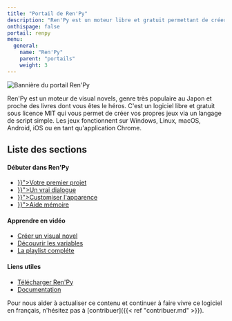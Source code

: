 ```yaml
---
title: "Portail de Ren'Py"
description: "Ren'Py est un moteur libre et gratuit permettant de créer des visual novels sur Windows, Linux, macOS, Android et iOS."
onthispage: false
portail: renpy
menu:
  general:
    name: "Ren'Py"
    parent: "portails"
    weight: 3
---
```


![Bannière du portail Ren'Py](/images/renpy/banniere.png)

Ren'Py est un moteur de visual novels, genre très populaire au Japon et proche des livres dont vous êtes le héros. C'est un logiciel libre et gratuit sous licence MIT qui vous permet de créer vos propres jeux via un langage de script simple. Les jeux fonctionnent sur Windows, Linux, macOS, Android, iOS ou en tant qu'application Chrome.

## Liste des sections

<div id="index-flex-container">
    <section>
        <h4>Débuter dans Ren'Py</h4>
        <ul>
          <li><a href="{{< ref "renpy/premierprojet.md" >}}">Votre premier projet</a></li>
          <li><a href="{{< ref "renpy/dialogue.md" >}}">Un vrai dialogue</a></li>
          <li><a href="{{< ref "renpy/customiser.md" >}}">Customiser l'apparence</a></li>
          <li><a href="{{< ref "renpy/memo.md" >}}">Aide mémoire</a></li>
        </ul>
    </section>
    <section>
        <h4>Apprendre en vidéo</h4>
        <ul>
          <li><a href="https://youtu.be/XprVZAtPqDI">Créer un visual novel</a></li>
          <li><a href="https://youtu.be/nqWEN4Z2420">Découvrir les variables</a></li>
          <li><a href="https://www.youtube.com/playlist?list=PLHKUrXMrDS5uqhCaspVB4jFDkkHrkFUBV">La playlist compléte</a></li>
        </ul>
    </section>
    <section>
    	<h4>Liens utiles</h4>
        <ul>
          <li><a href="https://renpy.org/latest.html">Télécharger Ren'Py</a></li>
          <li><a href="https://renpy.org/doc/html/">Documentation</a></li>
        </ul>
    </section>
</div>




Pour nous aider à actualiser ce contenu et continuer à faire vivre ce logiciel en français, n'hésitez pas à [contribuer]({{< ref "contribuer.md" >}}).
